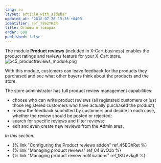 ```yaml
---
lang: ru
layout: article_with_sidebar
updated_at: '2018-07-26 13:36 +0400'
identifier: ref_78e2YH3R
title: Отзывы о товарах
order: 500
published: false
---
```

The module **Product reviews** (included in X-Cart business) enables the product ratings and reviews feature for your X-Cart store.
    ![xc5_productreviews_module.png]({{site.baseurl}}/attachments/ref_XBriIS6B/xc5_productreviews_module.png)

With this module, customers can leave feedback for the products they purchased and see what other buyers think about the products and the store. 

The store administrator has full product review management capabilities: 

   * choose who can write product reviews (all registered customers or just those registered customers who have actually purchased the product);   
   * review the feedback submitted by customers and decide in each case, whether the review should be posted or rejected;
   * search for specific reviews and filter reviews;
   * edit and even create new reviews from the Admin area. 


_In this section:_

   * {% link "Configuring the Product reviews addon" ref_45EGhRet %}
   * {% link "Managing product reviews" ref_04i6vQJb  %}
   * {% link "Managing product review notifications" ref_1KUVvkg8 %}
